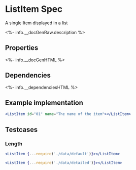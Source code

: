 ﻿# ListItem Spec

A single Item displayed in a list

<%- info.__docGenRaw.description %>

## Properties

<%- info.__docGenHTML %>

## Dependencies

<%- info.__dependenciesHTML %>

## Example implementation

```jsx
<ListItem id="01" name="The name of the item"></ListItem>
```

## Testcases

### Length
```jsx
<ListItem {...require('./data/default')}></ListItem>
```
```jsx
<ListItem {...require('./data/detailed')}></ListItem>
```
